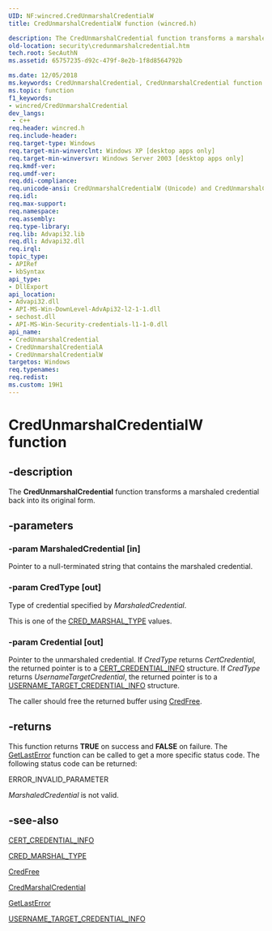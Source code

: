 ```yaml
---
UID: NF:wincred.CredUnmarshalCredentialW
title: CredUnmarshalCredentialW function (wincred.h)

description: The CredUnmarshalCredential function transforms a marshaled credential back into its original form.
old-location: security\credunmarshalcredential.htm
tech.root: SecAuthN
ms.assetid: 65757235-d92c-479f-8e2b-1f8d8564792b

ms.date: 12/05/2018
ms.keywords: CredUnmarshalCredential, CredUnmarshalCredential function [Security], CredUnmarshalCredentialA, CredUnmarshalCredentialW, _cred_credunmarshalcredential, security.credunmarshalcredential, wincred/CredUnmarshalCredential, wincred/CredUnmarshalCredentialA, wincred/CredUnmarshalCredentialW
ms.topic: function
f1_keywords:
- wincred/CredUnmarshalCredential
dev_langs:
 - c++
req.header: wincred.h
req.include-header: 
req.target-type: Windows
req.target-min-winverclnt: Windows XP [desktop apps only]
req.target-min-winversvr: Windows Server 2003 [desktop apps only]
req.kmdf-ver: 
req.umdf-ver: 
req.ddi-compliance: 
req.unicode-ansi: CredUnmarshalCredentialW (Unicode) and CredUnmarshalCredentialA (ANSI)
req.idl: 
req.max-support: 
req.namespace: 
req.assembly: 
req.type-library: 
req.lib: Advapi32.lib
req.dll: Advapi32.dll
req.irql: 
topic_type:
- APIRef
- kbSyntax
api_type:
- DllExport
api_location:
- Advapi32.dll
- API-MS-Win-DownLevel-AdvApi32-l2-1-1.dll
- sechost.dll
- API-MS-Win-Security-credentials-l1-1-0.dll
api_name:
- CredUnmarshalCredential
- CredUnmarshalCredentialA
- CredUnmarshalCredentialW
targetos: Windows
req.typenames: 
req.redist: 
ms.custom: 19H1
---
```


# CredUnmarshalCredentialW function


## -description


The <b>CredUnmarshalCredential</b> function transforms a marshaled credential back into its original form.


## -parameters




### -param MarshaledCredential [in]

Pointer to a null-terminated string that contains the marshaled credential.
					


### -param CredType [out]

Type of credential specified by <i>MarshaledCredential</i>. 


This is one of the <a href="https://docs.microsoft.com/windows/desktop/api/wincred/ne-wincred-cred_marshal_type">CRED_MARSHAL_TYPE</a> values.


### -param Credential [out]

Pointer to the unmarshaled credential. If <i>CredType</i> returns <i>CertCredential</i>, the returned pointer is to a <a href="https://docs.microsoft.com/windows/desktop/api/wincred/ns-wincred-cert_credential_info">CERT_CREDENTIAL_INFO</a> structure. If <i>CredType</i> returns <i>UsernameTargetCredential</i>, the returned pointer is to a <a href="https://docs.microsoft.com/windows/desktop/api/wincred/ns-wincred-username_target_credential_info">USERNAME_TARGET_CREDENTIAL_INFO</a> structure.

The caller should free the returned buffer using <a href="https://docs.microsoft.com/windows/desktop/api/wincred/nf-wincred-credfree">CredFree</a>.


## -returns



This function returns <b>TRUE</b> on success and <b>FALSE</b> on failure. The <a href="https://docs.microsoft.com/windows/desktop/api/errhandlingapi/nf-errhandlingapi-getlasterror">GetLastError</a> function can be called to get a more specific status code. The following status code can be returned:

ERROR_INVALID_PARAMETER

<i>MarshaledCredential</i> is not valid.




## -see-also




<a href="https://docs.microsoft.com/windows/desktop/api/wincred/ns-wincred-cert_credential_info">CERT_CREDENTIAL_INFO</a>



<a href="https://docs.microsoft.com/windows/desktop/api/wincred/ne-wincred-cred_marshal_type">CRED_MARSHAL_TYPE</a>



<a href="https://docs.microsoft.com/windows/desktop/api/wincred/nf-wincred-credfree">CredFree</a>



<a href="https://docs.microsoft.com/windows/desktop/api/wincred/nf-wincred-credmarshalcredentiala">CredMarshalCredential</a>



<a href="https://docs.microsoft.com/windows/desktop/api/errhandlingapi/nf-errhandlingapi-getlasterror">GetLastError</a>



<a href="https://docs.microsoft.com/windows/desktop/api/wincred/ns-wincred-username_target_credential_info">USERNAME_TARGET_CREDENTIAL_INFO</a>
 

 

